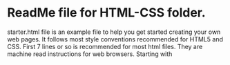 
# ReadMe file for HTML-CSS folder.

starter.html  file is an example file to help you get started creating your own web pages.  It follows most style conventions recommended for HTML5 and CSS. First 7 lines or so is recommended for most html files.  They are machine read instructions for web browsers.  Starting with <title> tag, you can customize your content.  I have used the best styles I have found recommended for HTML and CSS.  
  
#### Styles Used
  * line indent:  4 spaces, no tabs.  I find this easier to read and is consistent with Python style guide.  More people recommend 2 spaces than 4 spaces.  Both 4 and 2 spaces are preferred over tabs.  Nobody recommends tabs.

  * Naming convention:  Almost everyone seem to use all-lowercase-hyphen for names.

  * blank lines or white space:  I use one or more blank lines to separate section.  This is more important for longer files.

  * comments:  /* css comments */  and &lt;!-- html section comments --&gt;   You can also use extra *********** or ------------ to create visual blocks in addition to comment tags.

#### More to follow.

Also, I have added my own working example website in the "Wiki" tab (see top menu).

-- Jennifer May 4, 2018 --
